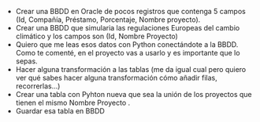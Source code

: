 - Crear una BBDD en Oracle de pocos registros que contenga 5 campos (Id, Compañía, Préstamo, Porcentaje, Nombre proyecto).
- Crear una BBDD que simularia las regulaciones Europeas del cambio climático y los campos son (Id, Nombre Proyecto)
- Quiero que me leas esos datos con Python conectándote a la BBDD. Como te comenté, en el proyecto vas a usarlo y es importante que lo sepas.
- Hacer alguna transformación a las tablas (me da igual cual pero quiero ver qué sabes hacer alguna transformación cómo añadir filas, recorrerlas...)
- Crear una tabla con Pyhton nueva que sea la unión de los proyectos que tienen el mismo Nombre Proyecto .
- Guardar esa tabla en BBDD